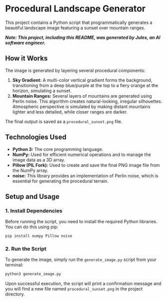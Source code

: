 # Procedural Landscape Generator

This project contains a Python script that programmatically generates a beautiful landscape image featuring a sunset over mountain ranges.

***Note: This project, including this README, was generated by Jules, an AI software engineer.***

## How it Works

The image is generated by layering several procedural components:

1.  **Sky Gradient:** A multi-color vertical gradient forms the background, transitioning from a deep blue/purple at the top to a fiery orange at the horizon, simulating a sunset.
2.  **Mountain Ranges:** Several layers of mountains are generated using Perlin noise. This algorithm creates natural-looking, irregular silhouettes. Atmospheric perspective is simulated by making distant mountains lighter and less detailed, while closer ranges are darker.

The final output is saved as a `procedural_sunset.png` file.

## Technologies Used

*   **Python 3:** The core programming language.
*   **NumPy:** Used for efficient numerical operations and to manage the image data as a 3D array.
*   **Pillow (PIL Fork):** Used to create and save the final PNG image file from the NumPy array.
*   **noise:** This library provides an implementation of Perlin noise, which is essential for generating the procedural terrain.

## Setup and Usage

### 1. Install Dependencies

Before running the script, you need to install the required Python libraries. You can do this using pip:

```bash
pip install numpy Pillow noise
```

### 2. Run the Script

To generate the image, simply run the `generate_image.py` script from your terminal:

```bash
python3 generate_image.py
```

Upon successful execution, the script will print a confirmation message and you will find a new file named `procedural_sunset.png` in the project directory.
